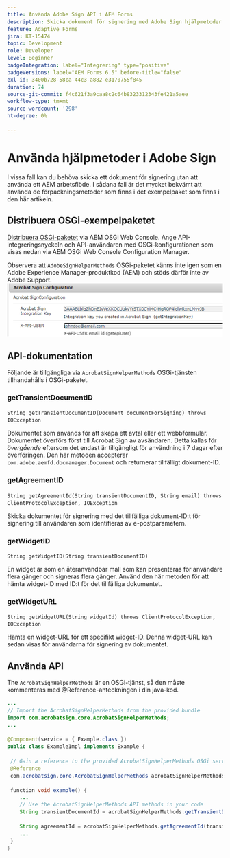 ```yaml
---
title: Använda Adobe Sign API i AEM Forms
description: Skicka dokument för signering med Adobe Sign hjälpmetoder
feature: Adaptive Forms
jira: KT-15474
topic: Development
role: Developer
level: Beginner
badgeIntegration: label="Integrering" type="positive"
badgeVersions: label="AEM Forms 6.5" before-title="false"
exl-id: 3400b728-58ca-44c3-a882-e3170755f845
duration: 74
source-git-commit: f4c621f3a9caa8c2c64b8323312343fe421a5aee
workflow-type: tm+mt
source-wordcount: '298'
ht-degree: 0%

---
```


# Använda hjälpmetoder i Adobe Sign

I vissa fall kan du behöva skicka ett dokument för signering utan att använda ett AEM arbetsflöde. I sådana fall är det mycket bekvämt att använda de förpackningsmetoder som finns i det exempelpaket som finns i den här artikeln.

## Distribuera OSGi-exempelpaketet

[Distribuera OSGi-paketet](assets/AdobeSignHelperMethods.core-1.0.0-SNAPSHOT.jar) via AEM OSGi Web Console. Ange API-integreringsnyckeln och API-användaren med OSGi-konfigurationen som visas nedan via AEM OSGi Web Console Configuration Manager.

 Observera att `AdobeSignHelperMethods` OSGi-paketet känns inte igen som en Adobe Experience Manager-produktkod (AEM) och stöds därför inte av Adobe Support.
![sign-configuration](assets/sign-configuration.png)


## API-dokumentation

Följande är tillgängliga via `AcrobatSignHelperMethods` OSGi-tjänsten tillhandahålls i OSGi-paketet.

### getTransientDocumentID

`String getTransientDocumentID(Document documentForSigning) throws IOException`


Dokumentet som används för att skapa ett avtal eller ett webbformulär. Dokumentet överförs först till Acrobat Sign av avsändaren. Detta kallas för _övergående_ eftersom det endast är tillgängligt för användning i 7 dagar efter överföringen. Den här metoden accepterar `com.adobe.aemfd.docmanager.Document` och returnerar tillfälligt dokument-ID.

### getAgreementID

`String getAgreementId(String transientDocumentID, String email) throws ClientProtocolException, IOException`

Skicka dokumentet för signering med det tillfälliga dokument-ID:t för signering till användaren som identifieras av e-postparametern.

### getWidgetID

`String getWidgetID(String transientDocumentID)`

En widget är som en återanvändbar mall som kan presenteras för användare flera gånger och signeras flera gånger. Använd den här metoden för att hämta widget-ID med ID:t för det tillfälliga dokumentet.

### getWidgetURL

`String getWidgetURL(String widgetId) throws ClientProtocolException, IOException`

Hämta en widget-URL för ett specifikt widget-ID. Denna widget-URL kan sedan visas för användarna för signering av dokumentet.

## Använda API

The `AcrobatSignHelperMethods` är en OSGi-tjänst, så den måste kommenteras med @Reference-anteckningen i din java-kod.

```java
...
// Import the AcrobatSignHelperMethods from the provided bundle
import com.acrobatsign.core.AcrobatSignHelperMethods;
...

@Component(service = { Example.class })
public class ExampleImpl implements Example {

 // Gain a reference to the provided AcrobatSignHelperMethods OSGi service
 @Reference
 com.acrobatsign.core.AcrobatSignHelperMethods acrobatSignHelperMethods;

 function void example() { 
    ...
    // Use the AcrobatSignHelperMethods API methods in your code
    String transientDocumentId = acrobatSignHelperMethods.getTransientDocumentID(documentForSigning);

    String agreementId = acrobatSignHelperMethods.getAgreementId(transientDocumentID, "johndoe@example.com");
    ...
 }
}
```
